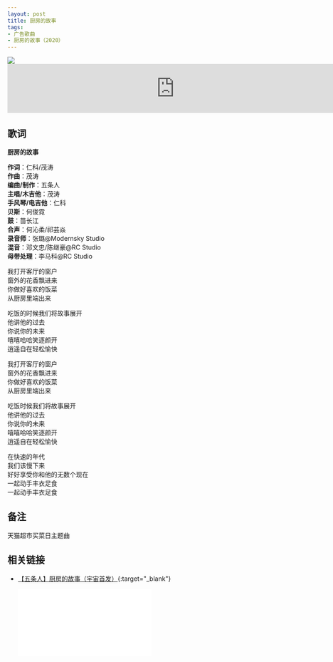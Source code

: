 ```yaml
---
layout: post
title: 厨房的故事
tags:
- 广告歌曲
- 厨房的故事（2020）
---
```

<img src="{{site.cdn}}/assets/imgs/kitchen2020.webp">

<iframe frameborder="no" border="0" marginwidth="0" marginheight="0" width="750" height="110" loading="lazy" sandbox="allow-popups allow-scripts allow-same-origin" src="https://www.xiami.com/webapp/embed-player?autoPlay=1&id=2104946968"></iframe>

## 歌词

**厨房的故事**

**作词**：仁科/茂涛  
**作曲**：茂涛  
**编曲/制作**：五条人  
**主唱/木吉他**：茂涛  
**手风琴/电吉他**：仁科  
**贝斯**：何俊霓  
**鼓**：苗长江  
**合声**：何沁柔/祁芸焱  
**录音师**：张璐@Modernsky Studio  
**混音**：邓文忠/陈继豪@RC Studio  
**母带处理**：李马科@RC Studio

我打开客厅的窗户  
窗外的花香飘进来  
你做好喜欢的饭菜  
从厨房里端出来

吃饭的时候我们将故事展开  
他讲他的过去  
你说你的未来  
嘻嘻哈哈笑逐颜开  
逍遥自在轻松愉快

我打开客厅的窗户  
窗外的花香飘进来  
你做好喜欢的饭菜  
从厨房里端出来

吃饭时候我们将故事展开  
他讲他的过去  
你说你的未来  
嘻嘻哈哈笑逐颜开  
逍遥自在轻松愉快

在快速的年代  
我们该慢下来  
好好享受你和他的无数个现在  
一起动手丰衣足食  
一起动手丰衣足食

## 备注

天猫超市买菜日主题曲

## 相关链接

* [【五条人】厨房的故事（宇宙首发）](https://www.bilibili.com/video/av542127075/){:target="_blank"}

  <div class="iframe-container"><iframe class="responsive-iframe" src="//player.bilibili.com/player.html?aid=542127075&bvid=BV12i4y17784&cid=237574217&page=1" frameborder="no" allowfullscreen="true"></iframe></div>
